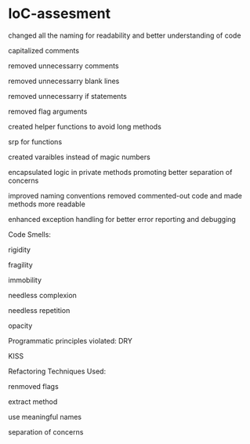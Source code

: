 # IoC-assesment

changed all the naming for readability and better understanding of code

capitalized comments

removed unnecessarry comments

removed unnecessarry blank lines

removed unnecessarry if statements

removed flag arguments

created helper functions to avoid long methods

srp for functions

created varaibles instead of magic numbers

encapsulated logic in private methods  promoting better separation of concerns

improved naming conventions removed commented-out code and made methods more readable

enhanced exception handling for better error reporting and debugging

Code Smells:

rigidity

fragility

immobility

needless complexion

needless repetition

opacity

Programmatic principles violated:
DRY

KISS

Refactoring Techniques Used:

renmoved flags

extract method

use meaningful names

separation of concerns

